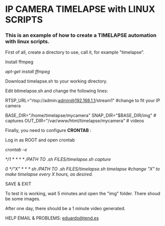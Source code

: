 # IP CAMERA TIMELAPSE with LINUX SCRIPTS

### This is an example of how to create a TIMELAPSE automation with linux scripts.

First of all, create a directory to use, call it, for example "timelapse".

Install ffmpeg

_apt-get install ffmpeg_

Download timelapse.sh to your working directory.

Edit btimelapse.sh and change the following lines:

RTSP_URL="rtsp://admin:admin@192.168.1.1/stream1" #change to fit your IP camera

BASE_DIR="/home/timelapse/mycamera"
SNAP_DIR="$BASE_DIR/img"                      # captures
OUT_DIR="/var/www/html/timelapse/mycamera"    # videos

Finally, you need to configure **CRONTAB** :

Log in as ROOT and open crontab

_crontab -e_

_\*/1 \* \* \* \* /PATH TO .sh FILES/timelapse.sh capture_

_0 \*/"X" \* \* \* sh /PATH TO .sh FILES/timelapse.sh timelapse #change "X" to make timelapse every X hours, as desired._

SAVE & EXIT

To test it is working, wait 5 minutes and open the "img" folder. There shoud be some images.

After one day, there should be a 1 minute video generated.

HELP EMAIL & PROBLEMS: [eduardo@tend.es](mailto:eduardo@tend.es)
